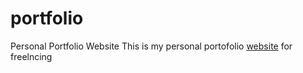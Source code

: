 # portfolio
Personal Portfolio Website
This is my personal portofolio <a href="https://elitegeek.in/">website</a> for freelncing
